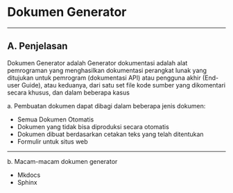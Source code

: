 # **Dokumen Generator**
***

## **A. Penjelasan**

Dokumen Generator adalah Generator dokumentasi adalah alat pemrograman yang menghasilkan dokumentasi perangkat lunak yang ditujukan untuk pemrogram (dokumentasi API) atau pengguna akhir (End-user Guide), atau keduanya, dari satu set file kode sumber yang dikomentari secara khusus, dan dalam beberapa kasus

a. Pembuatan dokumen dapat dibagi dalam beberapa jenis dokumen:

* Semua Dokumen Otomatis
* Dokumen yang tidak bisa diproduksi secara otomatis
* Dokumen dibuat berdasarkan cetakan teks yang telah ditentukan
* Formulir untuk situs web
***

b. Macam-macam dokumen generator

* Mkdocs
* Sphinx